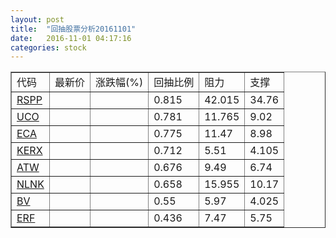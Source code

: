 ```yaml
---
layout: post
title:  "回抽股票分析20161101"
date:   2016-11-01 04:17:16
categories: stock
---
```

<script type="text/javascript">
var stockList = []
stockList.push('gb_rspp');
stockList.push('gb_uco');
stockList.push('gb_eca');
stockList.push('gb_kerx');
stockList.push('gb_atw');
stockList.push('gb_nlnk');
stockList.push('gb_bv');
stockList.push('gb_erf');
</script>
<table border="1">
 <tr>
 <td>代码</td>
 <td>最新价</td>
 <td>涨跌幅(%)</td>
 <td>回抽比例</td>
 <td>阻力</td>
 <td>支撑</td>
</tr>
  <tr id="rspp">
  <td><a href="http://stock.finance.sina.com.cn/usstock/quotes/RSPP.html" target="_blank">RSPP</a></td><td></td><td></td><td>0.815</td><td>42.015</td><td>34.76</td></tr>
  <tr id="uco">
  <td><a href="http://stock.finance.sina.com.cn/usstock/quotes/UCO.html" target="_blank">UCO</a></td><td></td><td></td><td>0.781</td><td>11.765</td><td>9.02</td></tr>
  <tr id="eca">
  <td><a href="http://stock.finance.sina.com.cn/usstock/quotes/ECA.html" target="_blank">ECA</a></td><td></td><td></td><td>0.775</td><td>11.47</td><td>8.98</td></tr>
  <tr id="kerx">
  <td><a href="http://stock.finance.sina.com.cn/usstock/quotes/KERX.html" target="_blank">KERX</a></td><td></td><td></td><td>0.712</td><td>5.51</td><td>4.105</td></tr>
  <tr id="atw">
  <td><a href="http://stock.finance.sina.com.cn/usstock/quotes/ATW.html" target="_blank">ATW</a></td><td></td><td></td><td>0.676</td><td>9.49</td><td>6.74</td></tr>
  <tr id="nlnk">
  <td><a href="http://stock.finance.sina.com.cn/usstock/quotes/NLNK.html" target="_blank">NLNK</a></td><td></td><td></td><td>0.658</td><td>15.955</td><td>10.17</td></tr>
  <tr id="bv">
  <td><a href="http://stock.finance.sina.com.cn/usstock/quotes/BV.html" target="_blank">BV</a></td><td></td><td></td><td>0.55</td><td>5.97</td><td>4.025</td></tr>
  <tr id="erf">
  <td><a href="http://stock.finance.sina.com.cn/usstock/quotes/ERF.html" target="_blank">ERF</a></td><td></td><td></td><td>0.436</td><td>7.47</td><td>5.75</td></tr>
</table>
